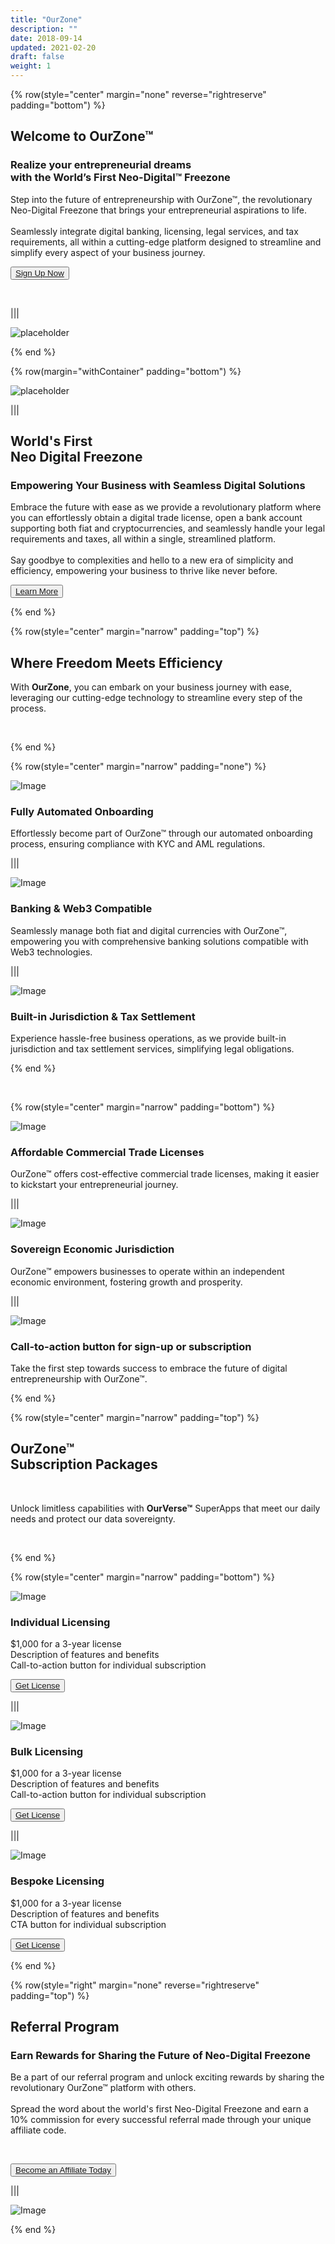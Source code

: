 ```yaml
---
title: "OurZone"
description: ""
date: 2018-09-14
updated: 2021-02-20
draft: false
weight: 1
---
```


<!-- section 1 (header) -->

{% row(style="center" margin="none" reverse="rightreserve" padding="bottom") %}

<div class="px-4 lg:px-10">

## Welcome to OurZone&trade;  

### Realize your entrepreneurial dreams  <br> with the World’s First Neo-Digital™ Freezone 

Step into the future of entrepreneurship with OurZone™, the revolutionary Neo-Digital Freezone that brings your entrepreneurial aspirations to life. <br>
<br>Seamlessly integrate digital banking, licensing, legal services, and tax requirements, all within a cutting-edge platform designed to streamline and simplify every aspect of your business journey. 

<button>[Sign Up Now](/signup)</button>

</div>

<br>

|||

![placeholder](./img/oz_home.png#mx-auto)

{% end %}

<div class="container mx-auto"> 



<!-- section 2 security -->

{% row(margin="withContainer" padding="bottom") %}

![placeholder](./img/freezone2.png#mx-auto)

|||

## World's First <br>Neo Digital Freezone

### Empowering Your Business with Seamless Digital Solutions
 
 Embrace the future with ease as we provide a revolutionary platform where you can effortlessly obtain a digital trade license, open a bank account supporting both fiat and cryptocurrencies, and seamlessly handle your legal requirements and taxes, all within a single, streamlined platform. <br>
 <br>Say goodbye to complexities and hello to a new era of simplicity and efficiency, empowering your business to thrive like never before.

<button>[Learn More](/technology)</button>

{% end %}



<!-- section 3 features title -->

{% row(style="center" margin="narrow" padding="top") %}

## Where Freedom Meets Efficiency

With **OurZone**, you can embark on your business journey with ease, leveraging our cutting-edge technology to streamline every step of the process.

<br>

{% end %}

{% row(style="center" margin="narrow" padding="none") %}

<div class="mx-4 my-4">

![Image](./img/automation.png#sm#mx-auto)

### Fully Automated Onboarding 
Effortlessly become part of OurZone™ through our automated onboarding process, ensuring compliance with KYC and AML regulations.

</div>

|||

<div class="mx-4 my-4">

![Image](./img/banking.png#sm#mx-auto)

### Banking & Web3 Compatible
Seamlessly manage both fiat and digital currencies with OurZone™, empowering you with comprehensive banking solutions compatible with Web3 technologies.

</div>

|||

<div class="mx-4 my-4">

![Image](./img/jurisdiction.png#sm#mx-auto)
### Built-in Jurisdiction & Tax Settlement 
 Experience hassle-free business operations, as we provide built-in jurisdiction and tax settlement services, simplifying legal obligations.

</div>

{% end %}

<br>



{% row(style="center" margin="narrow" padding="bottom") %}

<div class="mx-4 my-4">

![Image](./img/license.png#sm#mx-auto)
### Affordable Commercial Trade Licenses
OurZone™ offers cost-effective commercial trade licenses, making it easier to kickstart your entrepreneurial journey.

</div>

|||

<div class="mx-4 my-4">

![Image](./img/fe.png#sm#mx-auto)
### Sovereign Economic Jurisdiction 
OurZone™ empowers businesses to operate within an independent economic environment, fostering growth and prosperity.

</div>

|||

<div class="mx-4 my-4">

![Image](./img/cta.png#sm#mx-auto)
### Call-to-action button for sign-up or subscription
Take the first step towards success to embrace the future of digital entrepreneurship with OurZone™.

</div>

{% end %}



<!-- section 5 subscription -->

{% row(style="center" margin="narrow" padding="top") %}

## OurZone&trade; <br> Subscription Packages

<br>

Unlock limitless capabilities with __OurVerse&trade;__ SuperApps that meet our daily needs and protect our data sovereignty.

<br>

{% end %}

{% row(style="center" margin="narrow" padding="bottom") %}

<div class="mx-4 my-4">

![Image](./img/1.png#sm#mx-auto)

### Individual Licensing
 $1,000 for a 3-year license<br>
 Description of features and benefits<br>
 Call-to-action button for individual subscription<br>

<button>[Get License](/signup)</button>

</div>

|||

<div class="mx-4 my-4">

![Image](./img/2.png#sm#mx-auto)
### Bulk Licensing
 $1,000 for a 3-year license<br>
 Description of features and benefits<br>
 Call-to-action button for individual subscription<br>

<button>[Get License](/signup)</button>

</div>

|||


<div class="mx-4 my-4">

![Image](./img/3.png#sm#mx-auto)
### Bespoke Licensing
 $1,000 for a 3-year license <br>
 Description of features and benefits <br>
 CTA button for individual subscription <br>

<button>[Get License](/signup)</button>

{% end %}

</div>

</div>


<!-- section 6 Buy -->

{% row(style="right" margin="none" reverse="rightreserve" padding="top") %}

<div class="px-4 lg:px-10">

## Referral Program

### Earn Rewards for Sharing the Future of Neo-Digital Freezone

Be a part of our referral program and unlock exciting rewards by sharing the revolutionary OurZone™ platform with others. <br>
<br>Spread the word about the world's first Neo-Digital Freezone and earn a 10% commission for every successful referral made through your unique affiliate code. 

<br>

<button>[Become an Affiliate Today](/signup)</button>

</div>

|||


![Image](./img/referral2.png#lg#mx-auto)



{% end %}


